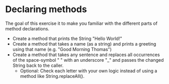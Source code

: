# Declaring methods
The goal of this exercise it to make you familiar with the different parts of method declarations.

* Create a method that prints the String "Hello World!"
* Create a method that takes a name (as a string) and prints a greeting using that name (e.g. "Good Morning Thomas") 
* Create a method that takes any sentence and replaces all occurrences of the space-symbol " " with an underscore "_" and passes the changed String back to the caller.
  * Optional:  Check each letter with your own logic instead of using a method like String.replaceAll().